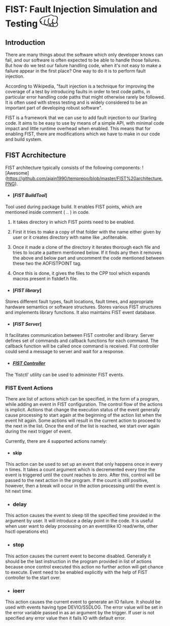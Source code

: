 # FIST: Fault Injection Simulation and Testing ![Awesome](https://github.com/ajain1990/temprepo/blob/master/FIST%20logo.png)

## Introduction
There are many things about the software which only developer knows can fail, and our software is often expected to be able to handle those failures. But how do we test our failure handling code, when it's not easy to make a failure appear in the first place? One way to do it is to perform fault injection.

According to Wikipedia, "fault injection is a technique for improving the coverage of a test by introducing faults in order to test code paths, in particular error handling code paths that might otherwise rarely be followed. It is often used with stress testing and is widely considered to be an important part of developing robust software".

FIST is a framework that we can use to add fault injection to our Starling code. It aims to be easy to use by means of a simple API, with minimal code impact and little runtime overhead when enabled. This means that for enabling FIST, there are modifications which we have to make in our code and build system.

## FIST Acrchitecture
FIST architecture typically consists of the following components:
![Awesome] (https://github.com/ajain1990/temprepo/blob/master/FIST%20architecture.PNG).

* #### [*FIST BuildTool*]
Tool used during package build. It enables FIST points, which are mentioned inside comment (<aoFISTpoint> .. </aoFISTpoint>) in code.

1. It takes directory in which FIST points need to be enabled.

2. First it tries to make a copy of that folder with the name either given by user or it creates directory with name like <src dir>_aofitenable.

3. Once it made a clone of the directory it iterates thorough each file and tries to locate a pattern mentioned below. If it finds any then it removes the above and below part and uncomment the code mentioned between these two the AOFISTPOINT tag.

4. Once this is done, it gives the files to the CPP tool which expands macros present in fistdef.h file.

* #### [*FIST library*]
Stores different fault types, fault locations, fault times, and appropriate hardware semantics or software structures.  Stores various FIST structures and implements library functions. It also maintains FIST event database.

* #### [*FIST Server*]
It facilitates communication between FIST controller and library.  Server defines set of commands and callback functions for each command. The callback function will be called once command is received. Fist controller could send a message to server and wait for a response.

* #### [*FIST Controller*](https://github.com/Gemini-sys/cns/blob/master/core/host/go/aofistdriver/fistctld/fistctl/README.md)
The 'fistctl' utility can be used to administer FIST events.


### FIST Event Actions
There are list of actions which can be specified, in the form of a program, while adding an event in FIST configuration. The control flow of the actions is implicit. Actions that change the execution status of the event generally cause processing to start again at the beginning of the action list when the event hit again. Some actions will result in the current action to proceed to the next in the list. Once the end of the list is reached, we start over again during the next trigger of event.

Currently, there are 4 supported actions namely:

* #### skip
This action can be used to set up an event that only happens once in every n times.
It takes a count argument which is decremented every time the event is triggered until the count
reaches to zero. After this, control will be passed to the next action in the program. If the count is still positive, however, then a break will occur in the action processing until the event is hit next time.

* ### delay
This action causes the event to sleep till the specified time provided in the argument by user. It will introduce a delay point in the code. It is useful when user want to delay processing on an event(like IO read/write, other hsctl operations etc)

* ### stop
This action causes the current event to become disabled. Generally it should be the last instruction in the program provided in list of actions because once control executed this action no further action will get chance to execute. Event need to be enabled explicitly with the help of FIST controller to the start over. 

* ### ioerr
This action causes the current event to generate an IO failure. It should be used with events having type DEVIO/SSDLOG. The error value will be set in the error variable passed in as an argument by
the trigger. If user is not specified any error value then it fails IO with default error.


